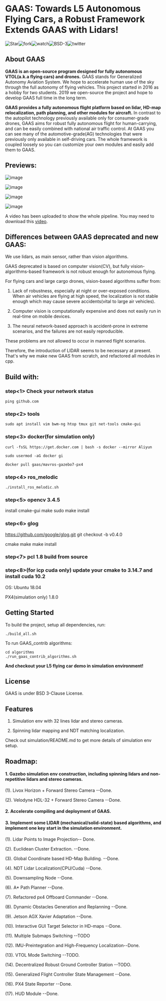 # GAAS: Towards L5 Autonomous Flying Cars, a Robust Framework Extends GAAS with Lidars!

![Star](https://img.shields.io/github/stars/generalized-intelligence/gaas?style=flat-square)![fork](https://img.shields.io/github/forks/generalized-intelligence/gaas?style=flat-square)![watch](https://img.shields.io/github/watchers/generalized-intelligence/gaas?style=flat-square)![BSD-3](https://img.shields.io/github/license/generalized-intelligence/gaas?style=flat-square)![twitter](https://img.shields.io/twitter/follow/GAAS_dev?style=social)


## About GAAS

**GAAS is an open-source program designed for fully autonomous VTOL(a.k.a flying cars) and drones.** GAAS stands for Generalized Autonomy Aviation System. We hope to accelerate human use of the sky through the full autonomy of flying vehicles. This project started in 2016 as a hobby for two students. 2019 we open-source the project and hope to develop GAAS full time in the long term.

**GAAS provides a fully autonomous flight platform based on lidar, HD-map relocalization, path planning, and other modules for aircraft.** In contrast to the autopilot technology previously available only for consumer-grade drones, GAAS aims for robust  fully autonomous flight for human-carrying, and can be easily combined with national air traffic control. At GAAS you can see many of the automotive-grade(AG) technologies that were previously only available in self-driving cars. The whole framework is coupled loosely so you can customize your own modules and easily add them to GAAS.

## Previews:

![image](https://github.com/cyanine-gi/GAAS_contrib/raw/main/algorithms/preview_imgs/gaas_algorithms_rviz_preview_20200401.png)

![image](https://github.com/cyanine-gi/GAAS_contrib/raw/main/algorithms/preview_imgs/gaas_algorithms_astar_planning_preview_20210409.png)

![image](https://github.com/cyanine-gi/GAAS_contrib/raw/main/algorithms/preview_imgs/gaas_algorithms_rqt_graph_20200401.png)

![image](https://github.com/cyanine-gi/GAAS_contrib/raw/main/algorithms/preview_imgs/gaas_algorithms_dynamic_objects_and_replanning.png)

A video has been uploaded to show the whole pipeline. You may need to download this [video](https://github.com/cyanine-gi/GAAS_contrib_resources/blob/main/demos/gaas_contrib_test1_20210419_compressed.mp4?raw=true).


## Differences between GAAS deprecated and new GAAS:

We use lidars, as main sensor, rather than vision algorithms.


GAAS deprecated is based on computer vision(CV), but fully vision-algorithms-based framework is not robust enough for autonomous flying.

For flying cars and large cargo drones, vision-based algorithms suffer from:

1. Lack of robustness, especially at night or over-exposed conditions. When air vehicles are flying at high speed, the localization is not stable enough which may cause severe accidents(vital to large air vehicles).

2. Computer vision is computationally expensive and does not easily run in real-time on mobile devices.

3. The neural network-based approach is accident-prone in extreme scenarios, and the failures are not easily reproducible.

These problems are not allowed to occur in manned flight scenarios.

Therefore, the introduction of LIDAR seems to be necessary at present. That's why we make new GAAS from scratch, and refactored all modules in cpp.

## Build with:

### step<1> Check your network status

    ping github.com

### step<2> tools

    sudo apt install vim bwm-ng htop tmux git net-tools cmake-gui

### step<3> docker(for simulation only)

    curl -fsSL https://get.docker.com | bash -s docker --mirror Aliyun

    sudo usermod -aG docker gi

    docker pull gaas/mavros-gazebo7-px4

### step<4> ros_melodic

    ./install_ros_melodic.sh

### step<5> opencv 3.4.5

install cmake-gui make sudo make install

### step<6> glog

https://github.com/google/glog.git  git checkout -b v0.4.0 

cmake  make  make install

### step<7> pcl 1.8 build from source

### step<8>(for icp cuda only) update your cmake to 3.14.7 and install cuda 10.2

OS: Ubuntu 18.04

PX4(simulation only) 1.8.0

## Getting Started

To build the project, setup all dependencies, run:

    ./build_all.sh

To run GAAS_contrib algorithms:

    cd algorithms
    ./run_gaas_contrib_algorithms.sh

**And checkout your L5 flying car demo in simulation environment!**

## License

GAAS is under BSD 3-Clause License.

## Features

1. Simulation env with 32 lines lidar and stereo cameras.

2. Spinning lidar mapping and NDT matching localization.

Check out simulation/README.md to get more details of simulation env setup.

## Roadmap:

#### 1.  Gazebo simulation env construction, including spinning lidars and non-repetitive lidars and stereo cameras.

(1). Livox Horizon + Forward Stereo Camera --Done.

(2). Velodyne HDL-32 + Forward Stereo Camera --Done.

#### 2. Accelerate compiling and deployment of GAAS.

#### 3. Implement some LIDAR (mechanical/solid-state) based algorithms, and implement one key start in the simulation environment.

(1). Lidar Points to Image Projection-- Done.

(2). Euclidean Cluster Extraction. --Done.

(3). Global Coordinate based HD-Map Building. --Done.

(4). NDT Lidar Localization(CPU/Cuda) --Done.

(5). Downsampling Node --Done.

(6). A* Path Planner --Done.

(7). Refactored px4 Offboard Commander --Done.

(8). Dynamic Obstacles Generation and Replanning --Done.

(9). Jetson AGX Xavier Adaptation --Done.

(10). Interactive GUI Target Selector in HD-maps --Done.

(11). Multiple Submaps Switching --TODO

(12). IMU-Preintegration and High-Frequency Localization--Done.

(13). VTOL Mode Switching --TODO.

(14). Decentralized Robust Ground Controller Station --TODO.

(15). Generalized Flight Controller State Management --Done.

(16). PX4 State Reporter --Done.

(17). HUD Module --Done.
